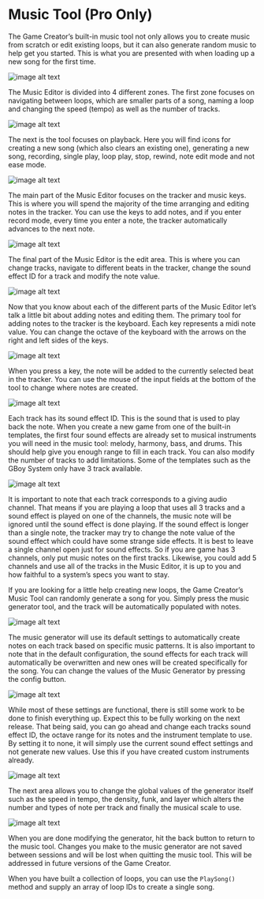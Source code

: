 # Music Tool (Pro Only)

The Game Creator’s built-in music tool not only allows you to create music from scratch or edit existing loops, but it can also generate random music to help get you started. This is what you are presented with when loading up a new song for the first time.

![image alt text](images/MusicTool_image_0.png)

The Music Editor is divided into 4 different zones. The first zone focuses on navigating between loops, which are smaller parts of a song, naming a loop and changing the speed (tempo) as well as the number of tracks.

![image alt text](images/MusicTool_image_1.png)

The next is the tool focuses on playback. Here you will find icons for creating a new song (which also clears an existing one), generating a new song, recording, single play, loop play, stop, rewind, note edit mode and not ease mode.

![image alt text](images/MusicTool_image_2.png)

The main part of the Music Editor focuses on the tracker and music keys. This is where you will spend the majority of the time arranging and editing notes in the tracker. You can use the keys to add notes, and if you enter record mode, every time you enter a note, the tracker automatically advances to the next note.

![image alt text](images/MusicTool_image_3.png)

The final part of the Music Editor is the edit area. This is where you can change tracks, navigate to different beats in the tracker, change the sound effect ID for a track and modify the note value.

![image alt text](images/MusicTool_image_4.png)

Now that you know about each of the different parts of the Music Editor let’s talk a little bit about adding notes and editing them. The primary tool for adding notes to the tracker is the keyboard. Each key represents a midi note value. You can change the octave of the keyboard with the arrows on the right and left sides of the keys.

![image alt text](images/MusicTool_image_5.png)

When you press a key, the note will be added to the currently selected beat in the tracker. You can use the mouse of the input fields at the bottom of the tool to change where notes are created.

![image alt text](images/MusicTool_image_6.png)

Each track has its sound effect ID. This is the sound that is used to play back the note. When you create a new game from one of the built-in templates, the first four sound effects are already set to musical instruments you will need in the music tool: melody, harmony, bass, and drums. This should help give you enough range to fill in each track. You can also modify the number of tracks to add limitations. Some of the templates such as the GBoy System only have 3 track available.

![image alt text](images/MusicTool_image_7.png)

It is important to note that each track corresponds to a giving audio channel. That means if you are playing a loop that uses all 3 tracks and a sound effect is played on one of the channels, the music note will be ignored until the sound effect is done playing. If the sound effect is longer than a single note, the tracker may try to change the note value of the sound effect which could have some strange side effects. It is best to leave a single channel open just for sound effects. So if you are game has 3 channels, only put music notes on the first tracks. Likewise, you could add 5 channels and use all of the tracks in the Music Editor, it is up to you and how faithful to a system’s specs you want to stay.

If you are looking for a little help creating new loops, the Game Creator’s Music Tool can randomly generate a song for you. Simply press the music generator tool, and the track will be automatically populated with notes.

![image alt text](images/MusicTool_image_8.png)

The music generator will use its default settings to automatically create notes on each track based on specific music patterns. It is also important to note that in the default configuration, the sound effects for each track will automatically be overwritten and new ones will be created specifically for the song. You can change the values of the Music Generator by pressing the config button.

![image alt text](images/MusicTool_image_9.png)

While most of these settings are functional, there is still some work to be done to finish everything up. Expect this to be fully working on the next release. That being said, you can go ahead and change each tracks sound effect ID, the octave range for its notes and the instrument template to use. By setting it to none, it will simply use the current sound effect settings and not generate new values. Use this if you have created custom instruments already.

![image alt text](images/MusicTool_image_10.png)

The next area allows you to change the global values of the generator itself such as the speed in tempo, the density, funk, and layer which alters the number and types of note per track and finally the musical scale to use.

![image alt text](images/MusicTool_image_11.png)

When you are done modifying the generator, hit the back button to return to the music tool. Changes you make to the music generator are not saved between sessions and will be lost when quitting the music tool. This will be addressed in future versions of the Game Creator.

When you have built a collection of loops, you can use the `PlaySong()` method and supply an array of loop IDs to create a single song.
